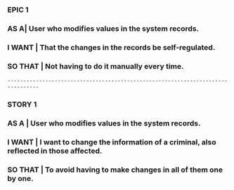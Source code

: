 ### **EPIC 1**

### **AS A**| User who modifies values in the system records.
 
### **I WANT** | That the changes in the records be self-regulated.

### **SO THAT** | Not having to do it manually every time.

    --------------------------------------------------------------------------------

### **STORY 1**

### **AS A** | User who modifies values in the system records.
 
### **I WANT** | I want to change the information of a criminal, also reflected in those affected.

### **SO THAT** | To avoid having to make changes in all of them one by one.
